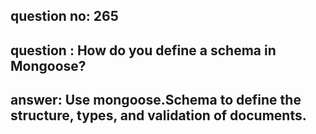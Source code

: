 
      
## question no: 265

## question : How do you define a schema in Mongoose?

## answer: Use mongoose.Schema to define the structure, types, and validation of documents.
      
